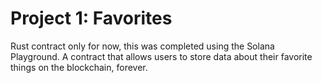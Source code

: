 # Project 1: Favorites

Rust contract only for now, this was completed using the Solana Playground. A contract that allows users to store data about their favorite things on the blockchain, forever.